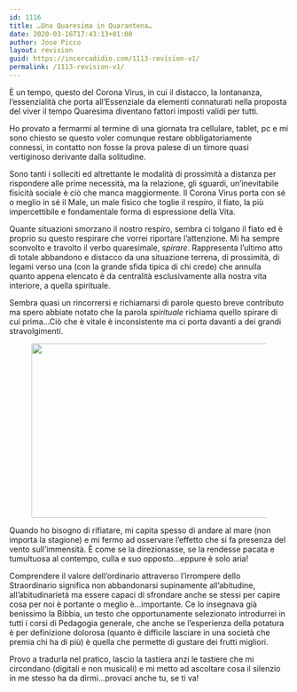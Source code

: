 ```yaml
---
id: 1116
title: …Una Quaresima in Quarantena…
date: 2020-03-16T17:43:13+01:00
author: Jose Picco
layout: revision
guid: https://incercadidio.com/1113-revision-v1/
permalink: /1113-revision-v1/
---
```

È un tempo, questo del Corona Virus, in cui il distacco, la lontananza, l’essenzialità che porta all’Essenziale da elementi connaturati nella proposta del viver il tempo Quaresima diventano fattori imposti validi per tutti.

Ho provato a fermarmi al termine di una giornata tra cellulare, tablet, pc e mi sono chiesto se questo voler comunque restare obbligatoriamente connessi, in contatto non fosse la prova palese di un timore quasi vertiginoso derivante dalla solitudine.

Sono tanti i solleciti ed altrettante le modalità di prossimità a distanza per rispondere alle prime necessità, ma la relazione, gli sguardi, un’inevitabile fisicità sociale è ciò che manca maggiormente. Il Corona Virus porta con sé o meglio in sé il Male, un male fisico che toglie il respiro, il fiato, la più impercettibile e fondamentale forma di espressione della Vita.

Quante situazioni smorzano il nostro respiro, sembra ci tolgano il fiato ed è proprio su questo respirare che vorrei riportare l’attenzione. Mi ha sempre sconvolto e travolto il verbo quaresimale, _spirare_. Rappresenta l’ultimo atto di totale abbandono e distacco da una situazione terrena, di prossimità, di legami verso una (con la grande sfida tipica di chi crede) che annulla quanto appena elencato è da centralità esclusivamente alla nostra vita interiore, a quella spirituale.

Sembra quasi un rincorrersi e richiamarsi di parole questo breve contributo ma spero abbiate notato che la parola _spirituale_ richiama quello spirare di cui prima…Ciò che è vitale è inconsistente ma ci porta davanti a dei grandi stravolgimenti.<figure class="wp-block-image size-large is-resized">

<img src="https://incercadidio.com/wp-content/uploads/2020/03/65.jpg" alt="" class="wp-image-1115" width="574" height="314" srcset="https://incercadidio.com/wp-content/uploads/2020/03/65.jpg 400w, https://incercadidio.com/wp-content/uploads/2020/03/65-300x164.jpg 300w" sizes="(max-width: 574px) 100vw, 574px" /> </figure> 

Quando ho bisogno di rifiatare, mi capita spesso di andare al mare (non importa la stagione) e mi fermo ad osservare l’effetto che si fa presenza del vento sull’immensità. È come se la direzionasse, se la rendesse pacata e tumultuosa al contempo, culla e suo opposto…eppure è solo aria!

Comprendere il valore dell’ordinario attraverso l’irrompere dello Straordinario significa non abbandonarsi supinamente all’abitudine, all’abitudinarietà ma essere capaci di sfrondare anche se stessi per capire cosa per noi è portante o meglio è…importante. Ce lo insegnava già benissimo la Bibbia, un testo che opportunamente selezionato introdurrei in tutti i corsi di Pedagogia generale, che anche se l’esperienza della potatura è per definizione dolorosa (quanto è difficile lasciare in una società che premia chi ha di più) è quella che permette di gustare dei frutti migliori.

Provo a tradurla nel pratico, lascio la tastiera anzi le tastiere che mi circondano (digitali e non musicali) e mi metto ad ascoltare cosa il silenzio in me stesso ha da dirmi…provaci anche tu, se ti va!
